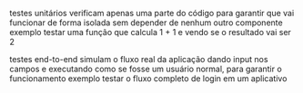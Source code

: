 testes unitários verificam apenas uma parte do código para garantir que vai funcionar de forma isolada sem depender de nenhum outro componente
exemplo testar uma função que calcula 1 + 1 e vendo se o resultado vai ser 2

testes end-to-end simulam o fluxo real da aplicação dando input nos campos e executando como se fosse um usuário normal, para garantir o funcionamento
exemplo testar o fluxo completo de login em um aplicativo
